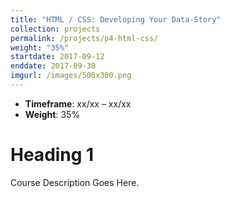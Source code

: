 ```yaml
---
title: "HTML / CSS: Developing Your Data-Story"
collection: projects
permalink: /projects/p4-html-css/
weight: "35%"
startdate: 2017-09-12
enddate: 2017-09-30
imgurl: /images/500x300.png
---
```


<ul class="project-top-info">
  <li>
    <b>Timeframe</b>: xx/xx &ndash; xx/xx
  <li>
    <b>Weight</b>: 35%
</ul>

# Heading 1

Course Description Goes Here.
